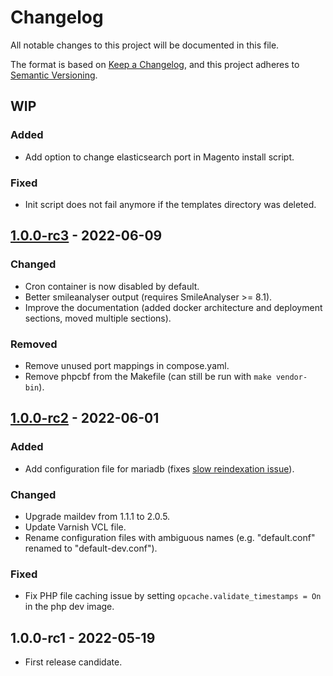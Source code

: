 # Changelog

All notable changes to this project will be documented in this file.

The format is based on [Keep a Changelog](https://keepachangelog.com/en/1.0.0/),
and this project adheres to [Semantic Versioning](https://semver.org/spec/v2.0.0.html).

## WIP

### Added

- Add option to change elasticsearch port in Magento install script.

### Fixed

- Init script does not fail anymore if the templates directory was deleted.

## [1.0.0-rc3] - 2022-06-09

### Changed

- Cron container is now disabled by default.
- Better smileanalyser output (requires SmileAnalyser >= 8.1).
- Improve the documentation (added docker architecture and deployment sections, moved multiple sections).

### Removed

- Remove unused port mappings in compose.yaml.
- Remove phpcbf from the Makefile (can still be run with `make vendor-bin`).

## [1.0.0-rc2] - 2022-06-01

### Added

- Add configuration file for mariadb (fixes [slow reindexation issue](https://experienceleague.adobe.com/docs/commerce-operations/performance-best-practices/configuration.html#indexers)).

### Changed

- Upgrade maildev from 1.1.1 to 2.0.5.
- Update Varnish VCL file.
- Rename configuration files with ambiguous names (e.g. "default.conf" renamed to "default-dev.conf").

### Fixed

- Fix PHP file caching issue by setting `opcache.validate_timestamps = On` in the php dev image.

## 1.0.0-rc1 - 2022-05-19

- First release candidate.

[1.0.0-rc3]: https://git.smile.fr/magento2/docker-boilerplate/compare/1.0.0-rc2...1.0.0-rc3
[1.0.0-rc2]: https://git.smile.fr/magento2/docker-boilerplate/compare/1.0.0-rc1...1.0.0-rc2
